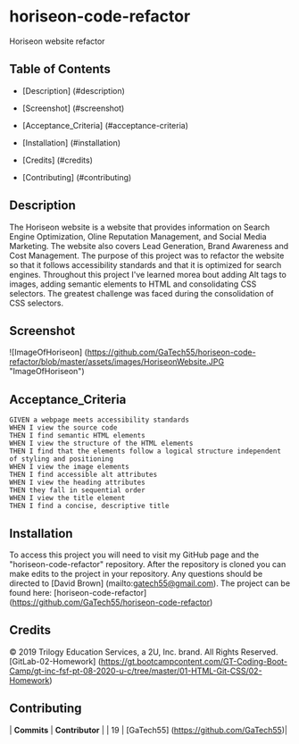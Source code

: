 # horiseon-code-refactor

Horiseon website refactor

## Table of Contents

- [Description] (#description)

- [Screenshot] (#screenshot)

- [Acceptance_Criteria] (#acceptance-criteria)

- [Installation] (#installation)

- [Credits] (#credits)

- [Contributing] (#contributing)

## Description

The Horiseon website is a website that provides information on Search Engine Optimization, Oline Reputation Management, and Social Media Marketing. The website also covers Lead Generation, Brand Awareness and Cost Management. The purpose of this project was to refactor the website so that it follows accessibility standards and that it is optimized for search engines. Throughout this project I've learned morea bout adding Alt tags to images, adding semantic elements to HTML and consolidating CSS selectors. The greatest challenge was faced during the consolidation of CSS selectors.

## Screenshot

![ImageOfHoriseon] (https://github.com/GaTech55/horiseon-code-refactor/blob/master/assets/images/HoriseonWebsite.JPG "ImageOfHoriseon")

## Acceptance_Criteria

```
GIVEN a webpage meets accessibility standards
WHEN I view the source code
THEN I find semantic HTML elements
WHEN I view the structure of the HTML elements
THEN I find that the elements follow a logical structure independent of styling and positioning
WHEN I view the image elements
THEN I find accessible alt attributes
WHEN I view the heading attributes
THEN they fall in sequential order
WHEN I view the title element
THEN I find a concise, descriptive title
```

## Installation

To access this project you will need to visit my GitHub page and the "horiseon-code-refactor" repository. After the repository is cloned you can make edits to the project in your repository. Any questions should be directed to [David Brown] (mailto:gatech55@gmail.com). The project can be found here: [horiseon-code-refactor] (https://github.com/GaTech55/horiseon-code-refactor)

## Credits

© 2019 Trilogy Education Services, a 2U, Inc. brand. All Rights Reserved.
[GitLab-02-Homework] (https://gt.bootcampcontent.com/GT-Coding-Boot-Camp/gt-inc-fsf-pt-08-2020-u-c/tree/master/01-HTML-Git-CSS/02-Homework)

## Contributing

| **Commits** | **Contributor** |
| 19 | [GaTech55] (https://github.com/GaTech55)|

